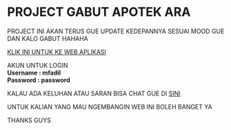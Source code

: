 <h1>PROJECT GABUT APOTEK ARA</h1>
PROJECT INI AKAN TERUS GUE UPDATE KEDEPANNYA SESUAI MOOD GUE DAN KALO GABUT HAHAHA

<a href="http://apotekara.herokuapp.com/">KLIK INI UNTUK KE WEB APLIKASI </a>

AKUN UNTUK LOGIN <br>
<strong>
Username : mfadil <br>
Password : password
</strong>

KALAU ADA KELUHAN ATAU SARAN BISA CHAT GUE DI <a href="https://wa.me/6289627821571?text=Assalamualaikum bro">SINI</a>

UNTUK KALIAN YANG MAU NGEMBANGIN WEB INI BOLEH BANGET YA

THANKS GUYS
